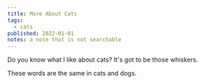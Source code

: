 ```yaml
---
title: More About Cats
tags:
  - cats
published: 2022-01-01
notes: a note that is not searchable
---
```


Do you know what I like about cats? It's got to be those whiskers.

These words are the same in cats and dogs.

